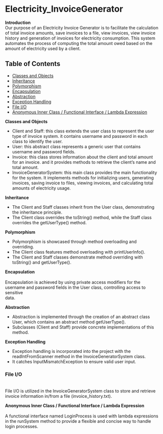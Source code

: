 # Electricity_InvoiceGenerator
**Introduction** <br>
 Our purpose of an Electricity Invoice Generator is to facilitate the calculation of total invoice amounts, save invoices to a file, view invoices, view invoice history and generation of invoices for electricity consumption. This system automates the process of computing the total amount owed based on the amount of electricity used by a client.

## Table of Contents
- [Classes and Objects](#classes-and-objects)
- [Inheritance](#inheritance)
- [Polymorphism](#polymorphism)
- [Encapsulation](#encapsulation)
- [Abstraction](#abstraction)
- [Exception Handling](#exception-handling)
- [File I/O](#file-io-)
- [Anonymous Inner Class / Functional Interface / Lambda Expression](#functional-interface)
  


**Classes and Objects** <br>
- Client and Staff: this class extends the user class to represent the user type of invoice system. it contains username and password in each class to identify the user.<br>
- User: this abstract class represents a generic user that contains username and password fields. <br>
- Invoice: this class stores information about the client and total amount for an invoice. and it provides methods to retrieve the client’s name and total amount.<br>
- InvoiceGeneratorSystem: this main class provides the main functionality for the system. It implements methods for initializing users, generating invoices, saving invoice to files, viewing invoices, and calculating total amounts of electricity usage.<br>

**Inheritance** <br>
- The Client and Staff classes inherit from the User class, demonstrating the inheritance principle. <br>
- The Client class overrides the toString() method, while the Staff class overrides the getUserType() method.

**Polymorphism** <br>
- Polymorphism is showcased through method overloading and overriding. <br>
- The Client class features method overloading with printUserInfo(). <br>
- The Client and Staff classes demonstrate method overriding with toString() and 
getUserType().<br>

**Encapsulation** <br><br>
 Encapsulation is achieved by using private access modifiers for the username and password fields in the User class, controlling access to sensitive  
data.<br>

**Abstraction** <br>
- Abstraction is implemented through the creation of an abstract class User, which contains an abstract method getUserType().<br>
- Subclasses (Client and Staff) provide concrete implementations of this method.<br>

**Exception Handling** <br>
- Exception handling is incorporated into the project with the readIntFromScanner method in the InvoiceGeneratorSystem class.<br>
- It catches InputMismatchException to ensure valid user input.<br>

### File I/O <br><br>
 File I/O is utilized in the InvoiceGeneratorSystem class to store and retrieve invoice information in/from a file (invoice_history.txt).<br>

**Anonymous Inner Class / Functional Interface / Lambda Expression** <br><br>
 A functional interface named LoginProcess is used with lambda expressions in the runSystem method to provide a flexible and concise way to handle 
login processes.







 




